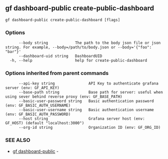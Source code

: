 ## gf dashboard-public create-public-dashboard



```
gf dashboard-public create-public-dashboard [flags]
```

### Options

```
      --body string            The path to the body json file or json string. For example, --body=/path/to/body.json or --body='{"foo": "bar"}'
      --dashboard-uid string   DashboardUID
  -h, --help                   help for create-public-dashboard
```

### Options inherited from parent commands

```
      --api-key string               API Key to authenticate grafana server (env: GF_API_KEY)
      --base-path string             Base path for server: useful when using sever behind reverse proxy (env: GF_BASE_PATH)
      --basic-user-password string   Basic authentication password (env: GF_BASIC_AUTH_USERNAME)
      --basic-user-username string   Basic authentication username (env: GF_BASIC_AUTH_PASSWORD)
      --host string                  Grafana server host (env: GF_HOST) (default "localhost:3000")
      --org-id string                Organization ID (env: GF_ORG_ID)
```

### SEE ALSO

* [gf dashboard-public](gf_dashboard-public.md)	 - 

